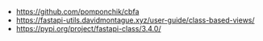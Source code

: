 - https://github.com/pomponchik/cbfa
- https://fastapi-utils.davidmontague.xyz/user-guide/class-based-views/
- https://pypi.org/project/fastapi-class/3.4.0/

